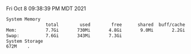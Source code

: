 Fri Oct  8 09:38:39 PM MDT 2021
```bash
System Memory
               total        used        free      shared  buff/cache   available
Mem:           7.7Gi       730Mi       4.8Gi       9.0Mi       2.2Gi       6.6Gi
Swap:          7.6Gi       343Mi       7.3Gi
System Storage
672M	.
```
```bash
